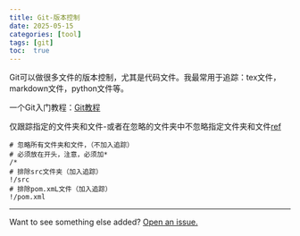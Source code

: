 ```yaml
---
title: Git-版本控制
date: 2025-05-15
categories: [tool]
tags: [git]
toc:  true
---
```


Git可以做很多文件的版本控制，尤其是代码文件。我最常用于追踪：tex文件，markdown文件，python文件等。

一个Git入门教程：[Git教程](https://liaoxuefeng.com/books/git/introduction/index.html)

仅跟踪指定的文件夹和文件-或者在忽略的文件夹中不忽略指定文件夹和文件[ref](https://liaoxuefeng.com/books/git/introduction/index.html)
``` .gitignore
# 忽略所有文件夹和文件，（不加入追踪）
# 必须放在开头，注意，必须加*
/*
# 排除src文件夹（加入追踪）
!/src
# 排除pom.xmL文件（加入追踪）
!/pom.xml
```


---

Want to see something else added? <a href="https://github.com/MingshuoXu/MingshuoXu.github.io/issues/new">Open an issue.</a>

[^fn-sample_footnote]: Handy! Now click the return link to go back.

